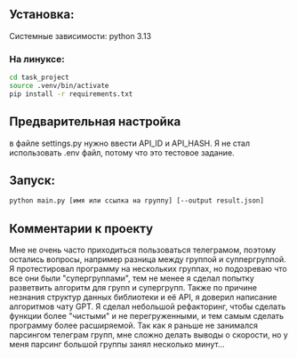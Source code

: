 ## Установка:

Системные зависимости:
python 3.13


### На линуксе:

```bash
cd task_project 
source .venv/bin/activate
pip install -r requirements.txt
```

## Предварительная настройка
в файле settings.py нужно ввести API_ID и API_HASH. Я не стал использовать .env файл, потому что это тестовое задание.


## Запуск:
```bash
python main.py [имя или ссылка на группу] [--output result.json]
```

## Комментарии к проекту
Мне не очень часто приходиться пользоваться телеграмом, поэтому остались вопросы, например разница между группой и суппергруппой. Я протестировал программу на нескольких группах, но подозреваю что все они были "супергруппами", тем не менее я сделал попытку разветвить алгоритм для групп и супергрупп. Также по причине незнания структур данных библиотеки и её API, я доверил написание алгоритмов чату GPT.
Я сделал небольшой рефакторинг, чтобы сделать функции более "чистыми" и не перегруженными, и тем самым сделать программу более расширяемой. Так как я раньше не занимался парсингом телеграм групп, мне сложно делать выводы о скорости, но у меня парсинг большой группы занял несколько минут...